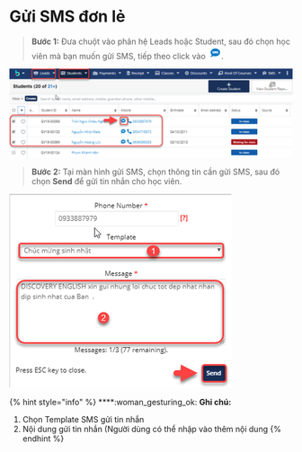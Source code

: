 # Gửi SMS đơn lẻ

> **Bước 1:** Đưa chuột vào phân hệ Leads hoặc Student, sau đó chọn học viên mà bạn muốn gửi SMS, tiếp theo click vào <img src="../../../.gitbook/assets/smsdonle.png" alt="" data-size="original">.

![](../../../.gitbook/assets/smsdonle1.png)

> **Bước 2:** Tại màn hình gửi SMS, chọn thông tin cần gửi SMS, sau đó chọn **Send** để gửi tin nhắn cho học viên.

![](../../../.gitbook/assets/smsdonle3.png)

{% hint style="info" %}
****:woman\_gesturing\_ok: **Ghi chú:**

1. Chọn Template SMS gửi tin nhắn&#x20;
2. Nội dung gửi tin nhắn (Người dùng có thể nhập vào thêm nội dung
{% endhint %}
